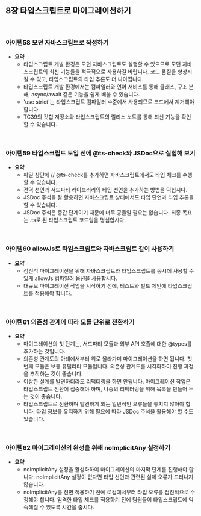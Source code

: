 ## 8장 타입스크립트로 마이그레이션하기

<br>

### 아이템58 모던 자바스크립트로 작성하기

- **요약**
  - 타입스크립트 개발 환경은 모던 자바스크립트도 실행할 수 있으므로 모던 자바스크립트의 최신 기능들을 적극적으로 사용하길 바랍니다. 코드 품질을 향상시킬 수 있고, 타입스크립트의 타입 추론도 더 나아집니다.
  - 타입스크립트 개발 환경에서는 컴파일러와 언어 서비스를 통해 클래스, 구조 분해, async/await 같은 기능을 쉽게 배울 수 있습니다.
  - 'use strict'는 타입스크립트 컴파일러 수준에서 사용되므로 코드에서 제거해야 합니다.
  - TC39의 깃헙 저장소와 타입스크립트의 릴리스 노트를 통해 최신 기능을 확인할 수 있습니다.

<br>

### 아이템59 타입스크립트 도입 전에 @ts-check와 JSDoc으로 실험해 보기

- **요약**
  - 파일 상단에 // @ts-check를 추가하면 자바스크립트에서도 타입 체크를 수행할 수 있습니다.
  - 전역 선언과 서드파티 라이브러리의 타입 선언을 추가하는 방법을 익힙시다.
  - JSDoc 주석을 잘 활용하면 자바스크립트 상태에서도 타입 단언과 타입 추론을 할 수 있습니다.
  - JSDoc 주석은 중간 단계이기 때문에 너무 공들일 필요는 없습니다. 최종 목표는 .ts로 된 타입스크립트 코드임을 명심합시다.

<br>

### 아이템60 allowJs로 타입스크립트와 자바스크립트 같이 사용하기

- **요약**
  - 점진적 마이그레이션을 위해 자바스크립트와 타입스크립트를 동시에 사용할 수 있게 allowJs 컴파일러 옵션을 사용합시다.
  - 대규모 마이그레이션 작업을 시작하기 전에, 테스트와 빌드 체인에 타입스크립트를 적용해야 합니다.

<br>

### 아이템61 의존성 관계에 따라 모듈 단위로 전환하기

- **요약**
  - 마이그레이션의 첫 단계는, 서드파티 모듈과 외부 API 호출에 대한 @types를 추가하는 것입니다.
  - 의존성 관계도의 아래에서부터 위로 올라가며 마이그레이션을 하면 됩니다. 첫 번째 모듈은 보통 유틸리티 모듈입니다. 의존성 관계도를 시각화하여 진행 과정을 추적하는 것이 좋습니다.
  - 이상한 설계를 발견하더라도 리팩터링을 하면 안됩니다. 마이그레이션 작업은 타입스크립트 전환에 집중해야 하며, 나중의 리팩터링을 위해 목록을 만들어 두는 것이 좋습니다.
  - 타입스크립트로 전환하며 발견하게 되는 일반적인 오류들을 놓치지 않아야 합니다. 타입 정보를 유지하기 위해 필요에 따라 JSDoc 주석을 활용해야 할 수도 있습니다.

<br>

### 아이템62 마이그레이션의 완성을 위해 noImplicitAny 설정하기

- **요약**
  - noImplicitAny 설정을 활성화하여 마이그레이션의 마지막 단계를 진행해야 합니다. noImplicitAny 설정이 없다면 타입 선언과 관련된 실제 오류가 드러나지 않습니다.
  - noImplicitAny를 전면 적용하기 전에 로컬에서부터 타입 오류를 점진적으로 수정해야 합니다. 엄격한 타입 체크를 적용하기 전에 팀원들이 타입스크립트에 익숙해질 수 있도록 시간을 줍시다.
